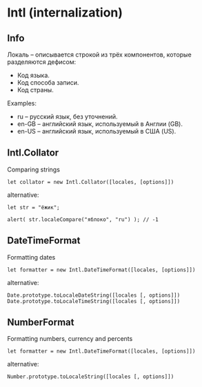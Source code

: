 # Intl (internalization)

## Info

Локаль – описывается строкой из трёх компонентов, которые разделяются дефисом:

- Код языка.
- Код способа записи.
- Код страны.

Examples:

- ru – русский язык, без уточнений.
- en-GB – английский язык, используемый в Англии (GB).
- en-US – английский язык, используемый в США (US).

## Intl.Collator

Comparing strings

```
let collator = new Intl.Collator([locales, [options]])
```

alternative:

```
let str = "ёжик";

alert( str.localeCompare("яблоко", "ru") ); // -1
```

## DateTimeFormat

Formatting dates

```
let formatter = new Intl.DateTimeFormat([locales, [options]])
```

alternative:

```
Date.prototype.toLocaleDateString([locales [, options]])
Date.prototype.toLocaleTimeString([locales [, options]])
```

## NumberFormat

Formatting numbers, currency and percents

```
let formatter = new Intl.DateTimeFormat([locales, [options]])
```

alternative:

```
Number.prototype.toLocaleString([locales [, options]])
```
